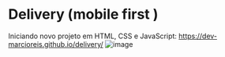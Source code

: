 # Delivery (mobile first )
Iniciando novo projeto em HTML, CSS e JavaScript: https://dev-marcioreis.github.io/delivery/
![image](https://user-images.githubusercontent.com/122680054/212775311-8aead32d-c721-42e8-87d9-78bb9a78f87f.png)
